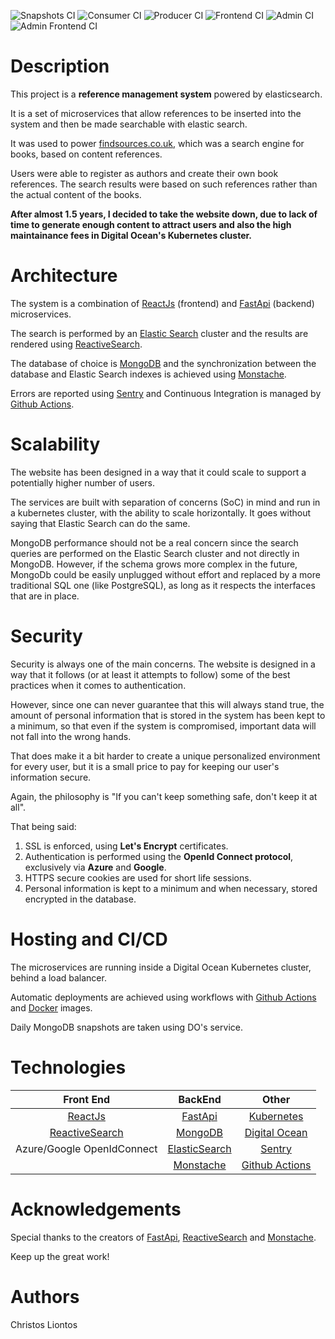 ![Snapshots CI](https://github.com/chris220688/reference-manager/workflows/Snapshots%20CI/badge.svg?branch=master)
![Consumer CI](https://github.com/chris220688/reference-manager/workflows/Consumer%20CI/badge.svg?branch=master)
![Producer CI](https://github.com/chris220688/reference-manager/workflows/Producer%20CI/badge.svg?branch=master)
![Frontend CI](https://github.com/chris220688/reference-manager/workflows/Frontend%20CI/badge.svg?branch=master)
![Admin CI](https://github.com/chris220688/reference-manager/workflows/Admin%20CI/badge.svg?branch=master)
![Admin Frontend CI](https://github.com/chris220688/reference-manager/workflows/Admin%20Frontend%20CI/badge.svg?branch=master)

# Description

This project is a **reference management system** powered by elasticsearch.

It is a set of microservices that allow references to be inserted into the system and then be made searchable with elastic search.

It was used to power [findsources.co.uk](https://www.findsources.co.uk), which was a search engine for books, based on content references.  

Users were able to register as authors and create their own book references. The search results were based on such references rather than the actual content of the books.

**After almost 1.5 years, I decided to take the website down, due to lack of time to generate enough content to attract users and also the high maintainance fees in Digital Ocean's Kubernetes cluster.**

# Architecture

The system is a combination of [ReactJs](https://reactjs.org/) (frontend) and [FastApi](https://fastapi.tiangolo.com/) (backend) microservices.

The search is performed by an [Elastic Search](https://www.elastic.co/) cluster and the results are rendered using [ReactiveSearch](https://opensource.appbase.io/reactivesearch/).

The database of choice is [MongoDB](https://www.mongodb.com/) and the synchronization between the database and Elastic Search indexes is achieved using [Monstache](https://rwynn.github.io/monstache-site/).

Errors are reported using [Sentry](https://sentry.io/welcome/) and Continuous Integration is managed by [Github Actions](https://github.com/features/actions).


# Scalability

The website has been designed in a way that it could scale to support a potentially higher number of users.

The services are built with separation of concerns (SoC) in mind and run in a kubernetes cluster, with the ability to scale horizontally. It goes without saying that Elastic Search can do the same.

MongoDB performance should not be a real concern since the search queries are performed on the Elastic Search cluster and not directly in MongoDB. However, if the schema grows more complex in the future, MongoDb could be easily unplugged without effort and replaced by a more traditional SQL one (like PostgreSQL), as long as it respects the interfaces that are in place.


# Security

Security is always one of the main concerns. The website is designed in a way that it follows (or at least it attempts to follow) some of the best practices when it comes to authentication.

However, since one can never guarantee that this will always stand true, the amount of personal information that is stored in the system has been kept to a minimum, so that even if the system is compromised, important data will not fall into the wrong hands.

That does make it a bit harder to create a unique personalized environment for every user, but it is a small price to pay for keeping our user's information secure.

Again, the philosophy is "If you can't keep something safe, don't keep it at all".

That being said:
1. SSL is enforced, using **Let's Encrypt** certificates.
2. Authentication is performed using the **OpenId Connect protocol**, exclusively via **Azure** and **Google**.
3. HTTPS secure cookies are used for short life sessions.
4. Personal information is kept to a minimum and when necessary, stored encrypted in the database.


# Hosting and CI/CD

The microservices are running inside a Digital Ocean Kubernetes cluster, behind a load balancer.

Automatic deployments are achieved using workflows with [Github Actions](https://github.com/features/actions) and [Docker](https://www.docker.com/) images.

Daily MongoDB snapshots are taken using DO's service.


# Technologies

|Front End                                                        |BackEnd                                              |Other                                                           |
|:---------------------------------------------------------------:|:---------------------------------------------------:|:--------------------------------------------------------------:|
|[ReactJs](https://reactjs.org/)                                  |[FastApi](https://fastapi.tiangolo.com/)             |[Kubernetes](https://kubernetes.io/)                            |
|[ReactiveSearch](https://opensource.appbase.io/reactivesearch/)  |[MongoDB](https://www.mongodb.com/)                  |[Digital Ocean](https://www.digitalocean.com/)                  |
|Azure/Google OpenIdConnect                                       |[ElasticSearch](https://www.elastic.co/)             |[Sentry](https://sentry.io/welcome/)                            |
|                                                                 |[Monstache](https://rwynn.github.io/monstache-site/) |[Github Actions](https://github.com/features/actions)           |

# Acknowledgements

Special thanks to the creators of [FastApi](https://fastapi.tiangolo.com/), [ReactiveSearch](https://opensource.appbase.io/reactivesearch/) and [Monstache](https://rwynn.github.io/monstache-site/).

Keep up the great work!
# Authors
Christos Liontos

